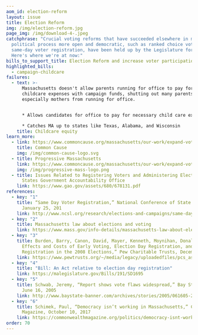 ```yaml
---
aom_id: election-reform
layout: issue
title: Election Reform
img: /img/election-reform.jpg
page_img: /img/download-4-.jpeg
catchphrase: "Crucial voting reforms that have succeeded elsewhere in making the
  political process more open and democratic, such as ranked choice voting and
  same-day voter registration, have been held up by the Legislature for years.
  Here's where we're at now:"
bills_to_support_title: Election Reform and increase voter participation
highlighted_bills:
  - campaign-childcare
failures:
  - text: >-
      Massachusetts doesn't allow parents running for office to pay for
      childcare expenses with campaign funds, shutting out many parents
      especially mothers from running for office.


      * Allows candidates for office to pay for necessary child care expenses from campaign funds

      * Catches MA up to states like Texas, Alabama, and Wisconsin
    title: Childcare equity
learn_more:
  - link: https://www.commoncause.org/massachusetts/our-work/expand-voting-rights-election-integrity/election-day-registration/
    title: Common Cause
    img: /img/common-cause-logo.svg
  - title: Progressive Massachusetts
    link: https://www.commoncause.org/massachusetts/our-work/expand-voting-rights-election-integrity/election-day-registration/
    img: /img/progressive-mass-logo.png
  - title: Issues Related to Registering Voters and Administering Elections - United
      States Government Accountability Office
    link: https://www.gao.gov/assets/680/678131.pdf
references:
  - key: "1"
    title: “Same Day Voter Registration,” National Conference of State Legislatures,
      January 25, 201
    link: http://www.ncsl.org/research/elections-and-campaigns/same-day-registration.aspx
  - key: "2"
    title: Massachusetts law about elections and voting
    link: https://www.mass.gov/info-details/massachusetts-law-about-elections-and-voting#massachusetts-laws-
  - key: "3"
    title: Burden, Barry, Canon, David, Mayer, Kenneth, Moynihan, Donald, “The
      Effects and Costs of Early Voting, Election Day Registration, and Same Day
      Registration in the 2008 Elections,” Pew Charitable Trusts, December 21
    link: https://www.pewtrusts.org/~/media/legacy/uploadedfiles/pcs_assets/2009/uwisconsin1pdf.pdf
  - key: "4"
    title: "Bill: An Act relative to election day registration"
    link: https://malegislature.gov/Bills/191/SD1695
  - key: "5"
    title: Schwab, Jeremy, “Report shows vote flaws widespread,” Bay State Banner,
      June 16, 2005
    link: http://www.baystate-banner.com/archives/stories/2005/061605-2.htm
  - key: "6"
    title: Schimek, Paul, “Democracy isn’t working in Massachusetts,” Commonwealth
      Magazine, October 10, 2017
    link: https://commonwealthmagazine.org/politics/democracy-isnt-working-massachusetts/
order: 70
---
```


